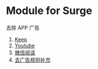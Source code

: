 # Module for Surge

去除 APP 广告

1. [Keep](./KeepAds.sgmodule)
2. [Youtube](./YoutubeAds.sgmodule)
3. [微信阅读](./WeRead.sgmodule)
4. [去广告规则补充](./Rules.sgmodule)